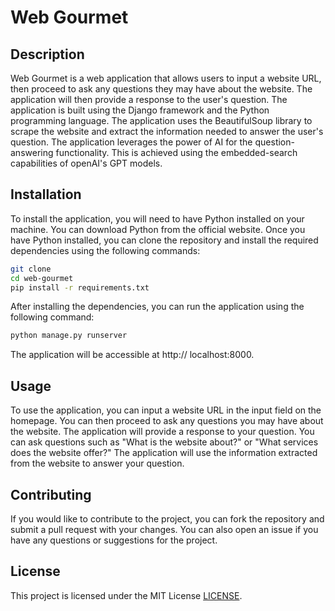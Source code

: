 # Web Gourmet

## Description
Web Gourmet is a web application that allows users to input a website URL, then proceed to ask any questions they may 
have about the website. The application will then provide a response to the user's question. The application is built
using the Django framework and the Python programming language. 
The application uses the BeautifulSoup library to scrape the website and extract the information needed to answer 
the user's question. The application leverages the power of AI for the question-answering functionality. 
This is achieved using the embedded-search capabilities of openAI's GPT models.

## Installation
To install the application, you will need to have Python installed on your machine. You can download Python from the
official website. Once you have Python installed, you can clone the repository and install the required dependencies
using the following commands:
```bash
git clone
cd web-gourmet
pip install -r requirements.txt
```
After installing the dependencies, you can run the application using the following command:
```bash
python manage.py runserver
```
The application will be accessible at http://
localhost:8000.

## Usage
To use the application, you can input a website URL in the input field on the homepage. You can then proceed to ask any
questions you may have about the website. The application will provide a response to your question. You can ask
questions such as "What is the website about?" or "What services does the website offer?" The application will use the
information extracted from the website to answer your question.

## Contributing
If you would like to contribute to the project, you can fork the repository and submit a pull request with your changes.
You can also open an issue if you have any questions or suggestions for the project.

## License
This project is licensed under the MIT License [LICENSE](LICENSE).